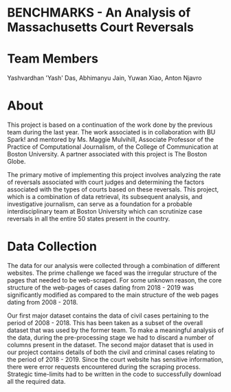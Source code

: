 # BENCHMARKS - An Analysis of Massachusetts Court Reversals

# Team Members

Yashvardhan 'Yash' Das, Abhimanyu Jain, Yuwan Xiao, Anton Njavro

# About

This project is based on a continuation of the work done by the previous team during the last year. The work associated is in collaboration with BU Spark! and mentored by Ms. Maggie Mulvihill, Associate Professor of the Practice of Computational Journalism, of the College of Communication at Boston University. A partner associated with this project is The Boston Globe. 

The primary motive of implementing this project involves analyzing the rate of reversals associated with court judges and determining the factors associated with the types of courts based on these reversals. This project, which is a combination of data retrieval, its subsequent analysis, and investigative journalism, can serve as a foundation for a probable interdisciplinary team at Boston University which can scrutinize case reversals in all the entire 50 states present in the country.

# Data Collection

The data for our analysis were collected through a combination of different websites. The prime challenge we faced was the irregular structure of the pages that needed to be web-scraped. For some unknown reason, the core structure of the web-pages of cases dating from 2018 - 2019 was significantly modified as compared to the main structure of the web pages dating from 2008 - 2018. 

Our first major dataset contains the data of civil cases pertaining to the period of 2008 - 2018. This has been taken as a subset of the overall dataset that was used by the former team. To make a meaningful analysis of the data, during the pre-processing stage we had to discard a number of columns present in the dataset. The second major dataset that is used in our project contains details of both the civil and criminal cases relating to the period of 2018 - 2019. Since the court website has sensitive information, there were error requests encountered during the scraping process. Strategic time-limits had to be written in the code to successfully download all the required data.
